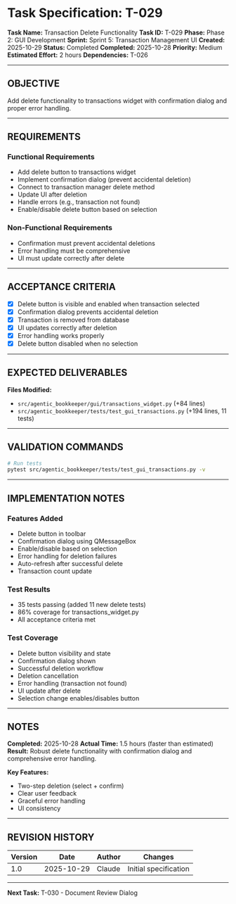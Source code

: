 # Task Specification: T-029

**Task Name:** Transaction Delete Functionality
**Task ID:** T-029
**Phase:** Phase 2: GUI Development
**Sprint:** Sprint 5: Transaction Management UI
**Created:** 2025-10-29
**Status:** Completed
**Completed:** 2025-10-28
**Priority:** Medium
**Estimated Effort:** 2 hours
**Dependencies:** T-026

---

## OBJECTIVE

Add delete functionality to transactions widget with confirmation dialog and proper error handling.

---

## REQUIREMENTS

### Functional Requirements
- Add delete button to transactions widget
- Implement confirmation dialog (prevent accidental deletion)
- Connect to transaction manager delete method
- Update UI after deletion
- Handle errors (e.g., transaction not found)
- Enable/disable delete button based on selection

### Non-Functional Requirements
- Confirmation must prevent accidental deletions
- Error handling must be comprehensive
- UI must update correctly after delete

---

## ACCEPTANCE CRITERIA

- [x] Delete button is visible and enabled when transaction selected
- [x] Confirmation dialog prevents accidental deletion
- [x] Transaction is removed from database
- [x] UI updates correctly after deletion
- [x] Error handling works properly
- [x] Delete button disabled when no selection

---

## EXPECTED DELIVERABLES

**Files Modified:**
- `src/agentic_bookkeeper/gui/transactions_widget.py` (+84 lines)
- `src/agentic_bookkeeper/tests/test_gui_transactions.py` (+194 lines, 11 tests)

---

## VALIDATION COMMANDS

```bash
# Run tests
pytest src/agentic_bookkeeper/tests/test_gui_transactions.py -v
```

---

## IMPLEMENTATION NOTES

### Features Added
- Delete button in toolbar
- Confirmation dialog using QMessageBox
- Enable/disable based on selection
- Error handling for deletion failures
- Auto-refresh after successful delete
- Transaction count update

### Test Results
- 35 tests passing (added 11 new delete tests)
- 86% coverage for transactions_widget.py
- All acceptance criteria met

### Test Coverage
- Delete button visibility and state
- Confirmation dialog shown
- Successful deletion workflow
- Deletion cancellation
- Error handling (transaction not found)
- UI update after delete
- Selection change enables/disables button

---

## NOTES

**Completed:** 2025-10-28
**Actual Time:** 1.5 hours (faster than estimated)
**Result:** Robust delete functionality with confirmation dialog and comprehensive error handling.

**Key Features:**
- Two-step deletion (select + confirm)
- Clear user feedback
- Graceful error handling
- UI consistency

---

## REVISION HISTORY

| Version | Date       | Author | Changes                    |
|---------|------------|--------|-----------------------------|
| 1.0     | 2025-10-29 | Claude | Initial specification       |

---

**Next Task:** T-030 - Document Review Dialog
